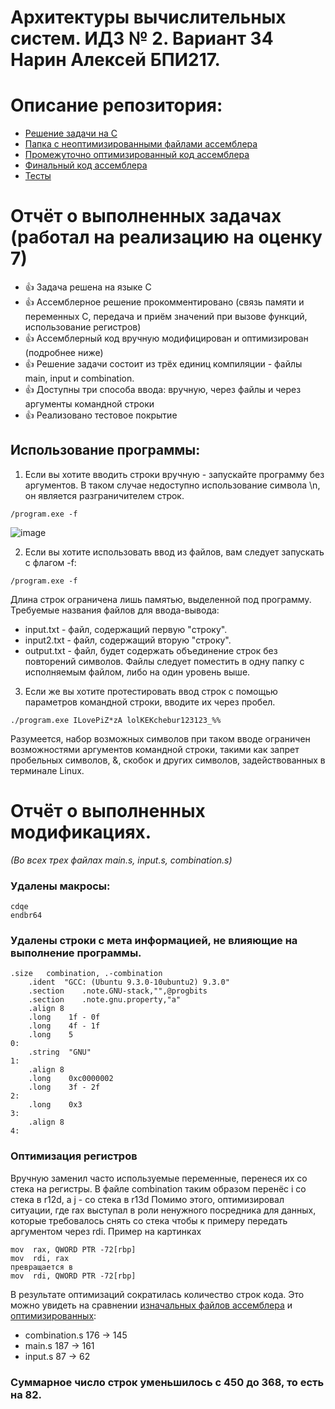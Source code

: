 # Архитектуры вычислительных систем. ИДЗ № 2. Вариант 34 <br/> Нарин Алексей БПИ217.

# Описание репозитория:
* [Решение задачи на C](https://github.com/alexnurin/ACS_IHW_2/tree/master/C_Files)
* [Папка с неоптимизированными файлами ассемблера](https://github.com/alexnurin/ACS_IHW_2/tree/master/ASM%20not%20optimized)
* [Промежуточно оптимизированный код ассемблера](https://github.com/alexnurin/ACS_IHW_2/tree/master/ASM_for_5)
* [Финальный код ассемблера](https://github.com/alexnurin/ACS_IHW_2/tree/master/ASM_for_7)
* [Тесты](https://github.com/alexnurin/ACS_IHW_2/tree/master/ASM_for_7)

# Отчёт о выполненных задачах (работал на реализацию на оценку 7)
* 👍 Задача решена на языке C
* 👍 Ассемблерное решение прокомментировано (связь памяти и переменных С, передача и приём значений при вызове функций, использование регистров)
* 👍 Ассемблерный код вручную модифицирован и оптимизирован (подробнее ниже)
* 👍 Решение задачи состоит из трёх единиц компиляции - файлы main, input и combination.
* 👍 Доступны три способа ввода: вручную, через файлы и через аргументы командной строки
* 👍 Реализовано тестовое покрытие

## Использование программы:
1. Если вы хотите вводить строки вручную - запускайте программу без аргументов. В таком случае недоступно использование символа \n, он является разграничителем строк.
```
/program.exe -f
```
![image](https://user-images.githubusercontent.com/44980361/201536805-3ffdf836-1a76-46fd-8919-f29d86c42920.png)



2. Если вы хотите использовать ввод из файлов, вам следует запускать с флагом -f:
```
/program.exe -f
```
Длина строк ограничена лишь памятью, выделенной под программу. Требуемые названия файлов для ввода-вывода:
* input.txt - файл, содержащий первую "строку".
* input2.txt - файл, содержащий вторую "строку".
* output.txt - файл, будет содержать объединение строк без повторений символов.
Файлы следует поместить в одну папку с исполняемым файлом, либо на один уровень выше.

3. Если же вы хотите протестировать ввод строк с помощью параметров командной строки, вводите их через пробел.
```
./program.exe ILovePiZ*zA lolKEKchebur123123_%%
```
Разумеется, набор возможных символов при таком вводе ограничен возможностями аргументов командной строки, такими как запрет пробельных символов, &, скобок и других символов, задействованных в терминале Linux.



# Отчёт о выполненных модификациях.

*(Во всех трех файлах main.s, input.s, combination.s)*

### Удалены макросы:
``` assembly
cdqe
endbr64
```

### Удалены строки с мета информацией, не влияющие на выполнение программы.
``` assembly
.size	combination, .-combination
	.ident	"GCC: (Ubuntu 9.3.0-10ubuntu2) 9.3.0"
	.section	.note.GNU-stack,"",@progbits
	.section	.note.gnu.property,"a"
	.align 8
	.long	 1f - 0f
	.long	 4f - 1f
	.long	 5
0:
	.string	 "GNU"
1:
	.align 8
	.long	 0xc0000002
	.long	 3f - 2f
2:
	.long	 0x3
3:
	.align 8
4:

```
### Оптимизация регистров
Вручную заменил часто используемые переменные, перенеся их со стека на регистры. 
В файле combination таким образом перенёс i со стека в r12d, а j - со стека в r13d
Помимо этого, оптимизировал ситуации, где rax выступал в роли ненужного посредника для данных, которые требовалось снять со стека чтобы к примеру передать аргументом через rdi. Пример на картинках 
``` assembly
mov  rax, QWORD PTR -72[rbp]
mov  rdi, rax
превращается в
mov  rdi, QWORD PTR -72[rbp]
```

В результате оптимизаций сократилась количество строк кода. Это можно увидеть на сравнении [изначальных файлов ассемблера](https://github.com/alexnurin/ACS_IHW_2/tree/master/ASM%20not%20optimized) и [оптимизированных](https://github.com/alexnurin/ACS_IHW_2/tree/master/ASM_for_7):
* combination.s
176 -> 145 
* main.s
187 -> 161
* input.s
87 -> 62
### Суммарное число строк уменьшилось с 450 до 368, то есть на 82.




